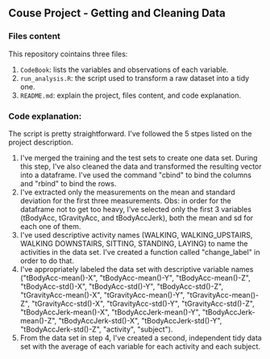 ## Couse Project - Getting and Cleaning Data

### Files content

This repository cointains three files:
1. `CodeBook`: lists the variables and observations of each variable.
2. `run_analysis.R`: the script used to transform a raw dataset into a tidy one.
3. `README.md`: explain the project, files content, and code explanation.

### Code explanation:

The script is pretty straightforward. I've followed the 5 stpes listed on the project description.
1. I've merged the training and the test sets to create one data set. During this step, I've also cleaned the data and transformed the resulting vector into a dataframe. I've used the command "cbind" to bind the columns and "rbind" to  bind the rows. 
2. I've extracted only the measurements on the mean and standard deviation for the first three measurements. Obs: in order for the dataframe not to get too heavy, I've selected only the first 3 variables (tBodyAcc, tGravityAcc, and tBodyAccJerk), both the mean and sd for each one of them. 
3. I've used descriptive activity names (WALKING, WALKING_UPSTAIRS, WALKING DOWNSTAIRS, SITTING, STANDING, LAYING) to name the activities in the data set. I've created a function called "change_label" in order to do that.
4. I've appropriately labeled the data set with descriptive variable names ("tBodyAcc-mean()-X", "tBodyAcc-mean()-Y", "tBodyAcc-mean()-Z", "tBodyAcc-std()-X", "tBodyAcc-std()-Y", "tBodyAcc-std()-Z", "tGravityAcc-mean()-X", "tGravityAcc-mean()-Y", "tGravityAcc-mean()-Z", "tGravityAcc-std()-X", "tGravityAcc-std()-Y", "tGravityAcc-std()-Z", "tBodyAccJerk-mean()-X", "tBodyAccJerk-mean()-Y", "tBodyAccJerk-mean()-Z", "tBodyAccJerk-std()-X", "tBodyAccJerk-std()-Y", "tBodyAccJerk-std()-Z", "activity", "subject").
5. From the data set in step 4, I've created a second, independent tidy data set with the average of each variable for each activity and each subject.

